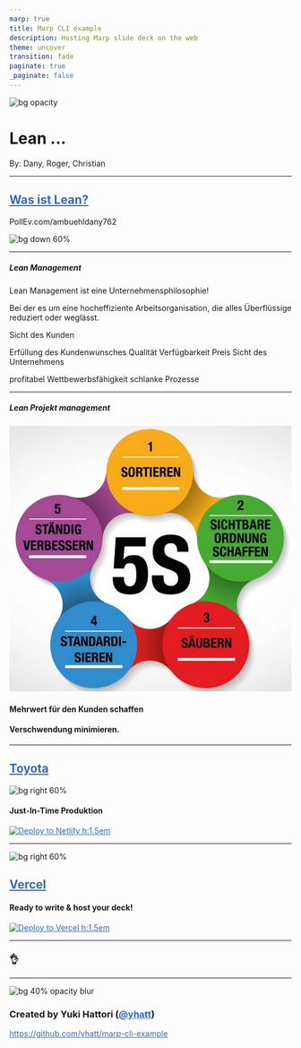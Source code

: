 ```yaml
---
marp: true
title: Marp CLI example
description: Hosting Marp slide deck on the web
theme: uncover
transition: fade
paginate: true
_paginate: false
---
```


![bg opacity](./assets/gradient.jpg)

# <!--fit--> Lean ...
By: Dany, Roger, Christian

<style scoped>a { color: #36c; }</style>

<!-- This is presenter note. You can write down notes through HTML comment. -->

---

## **[Was ist Lean? ](PollEv.com/ambuehldany762)**

<style scoped>a { color: #36c; }</style>

PollEv.com/ambuehldany762

![bg down 60%](https://images.computerwoche.de/bdb/1886339/890x.webp)

<!-- https://www.polleverywhere.com/free_text_polls/6LmaZLMXB7e6oN2dFPLKf 
-schlank
-Einfachheit / in kürzester Zeit
-Bedürfnisse der Kunden
-niedrigen Kosten
-Standardisierung
-effizienz
-höchstes Tempo
-aufs wesentliche reduziert / Verschwendung vermeiden
-unnötige arbeiten und ineffizient prozesse eliminieren
-->

---

<!-- _backgroundColor: "#123" -->
<!-- _color: "#fff" -->

##### Lean Management

Lean Management ist eine Unternehmensphilosophie!

Bei der es um eine hocheffiziente Arbeitsorganisation, die alles Überflüssige reduziert oder weglässt.

Sicht des Kunden

Erfüllung des Kundenwunsches
Qualität
Verfügbarkeit
Preis
Sicht des Unternehmens

profitabel
Wettbewerbsfähigkeit
schlanke Prozesse

---

##### Lean Projekt management

![bg right 60%](https://github.com/blro-ep/prj-methoden/blob/main/images/5S.png)


#### Mehrwert für den Kunden schaffen

#### Verschwendung minimieren.


---

##### 
## **[Toyota](https://de.wikipedia.org/wiki/Toyota-Produktionssystem)**
![bg right 60%](https://www.google.com/url?sa=i&url=https%3A%2F%2Fwww.creativebloq.com%2Fnews%2Ftoyota-logo-hidden-message&psig=AOvVaw2wJxOCzLazBqhtYpANRg__&ust=1678803496375000&source=images&cd=vfe&ved=0CBAQjRxqFwoTCKit7MGM2f0CFQAAAAAdAAAAABAJ)


#### Just-In-Time Produktion

[![Deploy to Netlify h:1.5em](./assets/netlify-deploy-button.svg)](https://app.netlify.com/start/deploy?repository=https://github.com/yhatt/marp-cli-example)

---

![bg right 60%](https://icongr.am/simple/zeit.svg)

## **[Vercel](https://vercel.com/)**

#### Ready to write & host your deck!

[![Deploy to Vercel h:1.5em](https://vercel.com/button)](https://vercel.com/import/project?template=https://github.com/yhatt/marp-cli-example)

---

### <!--fit--> :ok_hand:

---

![bg 40% opacity blur](https://avatars1.githubusercontent.com/u/3993388?v=4)

### Created by Yuki Hattori ([@yhatt](https://github.com/yhatt))

https://github.com/yhatt/marp-cli-example
